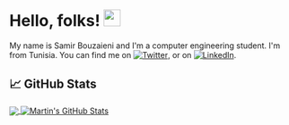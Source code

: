 <!-- [![Header](https://raw.githubusercontent.com/SamirBz/SamirBz/master/readme_header.png "Header")](linkhere) -->

# Hello, folks! <img src="https://raw.githubusercontent.com/SamirBz/SamirBz/master/wave.gif" width="30px">

My name is Samir Bouzaieni and I'm a computer engineering student. I'm from Tunisia. You can find me on [![Twitter][1.2]][1],  or on [![LinkedIn][3.2]][3].



## &#x1f4c8; GitHub Stats

<a href="https://github.com/SamirBz/SamirBz">
  <img align="center" src="https://github-readme-stats.vercel.app/api/top-langs/?username=SamirBz&hide=java,html,tex&title_color=ffffff&text_color=c9cacc&icon_color=2bbc8a&bg_color=1d1f21&langs_count=3" />
</a>
<a href="https://github.com/SamirBz/SamirBz">
  <img align="center" src="https://github-readme-stats.vercel.app/api?username=SamirBz&show_icons=true&line_height=27&count_private=true&title_color=ffffff&text_color=c9cacc&icon_color=2bbc8a&bg_color=1d1f21" alt="Martin's GitHub Stats" />
</a>


<!-- links to social media icons -->

<!-- icons with padding -->

[1.1]: http://i.imgur.com/tXSoThF.png (twitter icon with padding)
[2.1]: http://i.imgur.com/0o48UoR.png (github icon with padding)

<!-- icons without padding -->

[1.2]: http://i.imgur.com/wWzX9uB.png (twitter icon without padding)
[2.2]: http://i.imgur.com/9I6NRUm.png (github icon without padding)
[3.2]: https://raw.githubusercontent.com/MartinHeinz/MartinHeinz/master/linkedin-3-16.png (LinkedIn icon without padding)


<!-- links to your social media accounts -->

[1]: https://twitter.com/Martin_Heinz_
[2]: https://github.com/MartinHeinz
[3]: https://www.linkedin.com/in/heinz-martin/


<!-- Resources -->
<!-- Icons: https://simpleicons.org/ -->
<!-- GitHub Stats: https://github.com/anuraghazra/github-readme-stats -->
<!-- Emojis: https://emojipedia.org/emoji/ -->
<!-- HTML Emojis: https://www.fileformat.info/index.htm -->
<!-- Shields: https://shields.io/ -->
<!-- Awesome GitHub Profile README: https://github.com/abhisheknaiidu/awesome-github-profile-readme -->
